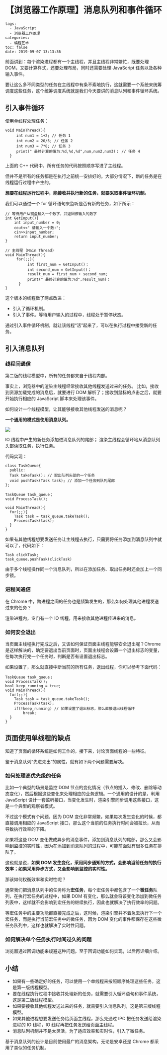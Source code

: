 # 【浏览器工作原理】消息队列和事件循环

```
tags:
  - JavaScript
  - 浏览器工作原理
categories:
  - 编程艺术
toc: false
date: 2019-09-07 13:13:36
```

前面讲到：每个渲染进程都有一个主线程，并且主线程非常繁忙，既要处理 DOM，又要计算样式，还要处理布局，同时还需要处理 JavaScript 任务以及各种输入事件。

要让这么多不同类型的任务在主线程中有条不紊地执行，这就需要一个系统来统筹调度这些任务，这个统筹调度系统就是我们今天要讲的消息队列和事件循环系统。


## 引入事件循环

使用单线程处理任务：

```
void MainThread(){
     int num1 = 1+2; // 任务 1
     int num2 = 20/5; // 任务 2
     int num3 = 7*8; // 任务 3
     print(" 最终计算的值为:%d,%d,%d",num,num2,num3)； // 任务 4
  }
```

上面的 C++ 代码中，所有任务的代码按照顺序写进了主线程。

但并不是所有的任务都是在执行之前统一安排好的。大部分情况下，新的任务是在线程运行过程中产生的。

**想要在线程运行过程中，能接收并执行新的任务，就要采取事件循环机制。**

我们可以通过一个 for 循环语句来监听是否有新的任务，如下所示：

```
// 等待用户从键盘输入一个数字，并返回该输入的数字
int GetInput(){
    int input_number = 0;
    cout<<" 请输入一个数:";
    cin>>input_number;
    return input_number;
}

// 主线程 (Main Thread)
void MainThread(){
     for(;;){
          int first_num = GetInput()；
          int second_num = GetInput()；
          result_num = first_num + second_num;
          print(" 最终计算的值为:%d",result_num)；
      }
}
```

这个版本的线程做了两点改进：
- 引入了循环机制。
- 引入了事件。等待用户输入的过程中，线程处于暂停状态。

通过引入事件循环机制，就让该线程“活”起来了，可以在执行过程中接受新的任务。

## 引入消息队列

### 线程间通信

第二版的线程模型中，所有的任务都来自于线程内部。

事实上，浏览器中的渲染主线程经常接收其他线程发送过来的任务。
比如，接收到资源加载完成的消息后，就要进行 DOM 解析了；接收到鼠标的点击之后，就要开始执行相应的 JavaScript 脚本来处理该事件。

如何设计一个线程模型，让其能够接收其他线程发送的消息呢？

**一个通用的模式是使用消息队列。**

![](http://a4.qpic.cn/psb?/V11Tp57c2B9kPO/WNlpB8Y5bNTtqsZPx25U3004SD920xc4yo9MfkoxZmY!/b/dJ8AAAAAAAAA&ek=1&kp=1&pt=0&bo=dgS0AgAAAAARF.Q!&tl=3&vuin=445395697&tm=1567828800&sce=60-2-2&rf=viewer_4)

IO 线程中产生的新任务添加进消息队列的尾部；
渲染主线程会循环地从消息队列头部读取任务，执行任务。

代码实现：

```
class TaskQueue{
  public:
  Task takeTask(); // 取出队列头部的一个任务
  void pushTask(Task task); // 添加一个任务到队列尾部
};

TaskQueue task_queue；
void ProcessTask();

void MainThread(){
  for(;;){
    Task task = task_queue.takeTask();
    ProcessTask(task);
  }
}
```

如果有其他线程想要发送任务让主线程去执行，只需要将任务添加到消息队列中就可以了，代码如下：

```
Task clickTask;
task_queue.pushTask(clickTask)
```

由于多个线程操作同一个消息队列，所以在添加任务、取出任务时还会加上一个同步锁。

### 进程间通信

在 Chrome 中，跨进程之间的任务也是频繁发生的，那么如何处理其他进程发送过来的任务？

渲染进程内，专门有一个 IO 线程，用来接收其他进程传进来的消息。

### 如何安全退出

当页面主线程执行完成之后，又该如何保证页面主线程能够安全退出呢？Chrome 是这样解决的，确定要退出当前页面时，页面主线程会设置一个退出标志的变量，在每次执行完一个任务时，判断是否有设置退出标志。

如果设置了，那么就直接中断当前的所有任务，退出线程，你可以参考下面代码：

```
TaskQueue task_queue；
void ProcessTask();
bool keep_running = true;
void MainThread(){
  for(;;){
    Task task = task_queue.takeTask();
    ProcessTask(task);
    if(!keep_running) // 如果设置了退出标志，那么直接退出线程循环
        break; 
  }
}
```

## 页面使用单线程的缺点

知道了页面的循环系统是如何工作的，接下来，讨论页面线程的一些特征。

鉴于消息队列“先进先出”的属性，就有如下两个问题需要解决。

### 如何处理高优先级的任务

比如一个典型的场景是监控 DOM 节点的变化情况（节点的插入、修改、删除等动态变化），然后根据这些变化来处理相应的业务逻辑。一个通用的设计的是，利用 JavaScript 设计一套监听接口，当变化发生时，渲染引擎同步调用这些接口，这是一个典型的观察者模式。

不过这个模式有个问题，因为 DOM 变化非常频繁，如果每次发生变化的时候，都直接调用相应的 JavaScript 接口，那么这个当前的任务执行时间会被拉长，从而导致执行效率的下降。

如果将这些 DOM 变化做成异步的消息事件，添加到消息队列的尾部，那么又会影响到监控的实时性，因为在添加到消息队列的过程中，可能前面就有很多任务在排队了。

这也就是说，**如果 DOM 发生变化，采用同步通知的方式，会影响当前任务的执行效率；如果采用异步方式，又会影响到监控的实时性。**

那该如何权衡效率和实时性呢？

通常我们把消息队列中的任务称为**宏任务**，每个宏任务中都包含了一个**微任务**队列，在执行宏任务的过程中，如果 DOM 有变化，那么就会将该变化添加到微任务列表中，这样就不会影响到宏任务的继续执行，因此也就解决了执行效率的问题。

等宏任务中的主要功能都直接完成之后，这时候，渲染引擎并不着急去执行下一个宏任务，而是执行当前宏任务中的微任务，因为 DOM 变化的事件都保存在这些微任务队列中，这样也就解决了实时性问题。

### 如何解决单个任务执行时间过久的问题

浏览器通过回调功能来规避这种问题。至于回调功能如何实现，以后再详细介绍。

## 小结

- 如果有一些确定好的任务，可以使用一个单线程来按照顺序处理这些任务，这是第一版线程模型。
- 要在线程执行过程中接收并处理新的任务，就需要引入循环语句和事件系统，这是第二版线程模型。
- 如果要接收其他线程发送过来的任务，就需要引入消息队列，这是第三版线程模型。
- 如果其他进程想要发送任务给页面主线程，那么先通过 IPC 把任务发送给渲染进程的 IO 线程，IO 线程再把任务发送给页面主线程。
- 消息队列机制并不是太灵活，为了适应效率和实时性，引入了微任务。

基于消息队列的设计是目前使用最广的消息架构，无论是安卓还是 Chrome 都采用了类似的任务机制。